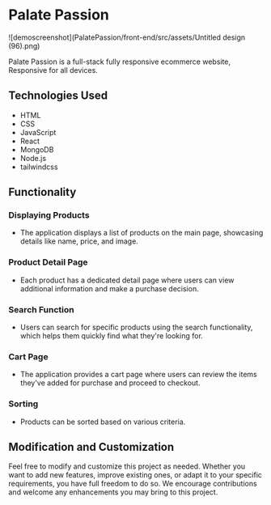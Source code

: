  # Palate Passion

![demoscreenshot](PalatePassion/front-end/src/assets/Untitled design (96).png)

 Palate Passion is a full-stack fully responsive ecommerce website,
Responsive for all devices.


## Technologies Used
* HTML
* CSS
* JavaScript
* React
* MongoDB
* Node.js
* tailwindcss

## Functionality

### Displaying Products
* The application displays a list of products on the main page, showcasing details like name, price, and image.

### Product Detail Page
* Each product has a dedicated detail page where users can view additional information and make a purchase decision.

### Search Function
* Users can search for specific products using the search functionality, which helps them quickly find what they're looking for.

### Cart Page
* The application provides a cart page where users can review the items they've added for purchase and proceed to checkout.

### Sorting
* Products can be sorted based on various criteria.


## Modification and Customization

Feel free to modify and customize this project as needed. Whether you want to add new features, improve existing ones, or adapt it to your specific requirements, you have full freedom to do so. We encourage contributions and welcome any enhancements you may bring to this project.







